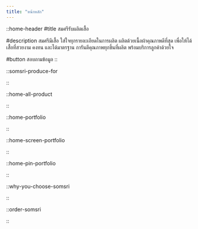 ```yaml
---
title: "หน้าหลัก"
---
```


::home-header
#title
สมศรีรับผลิตเสื้อ

#description
สมศรีมีเสื้อ ใส่ใจทุกรายละเอียดในการผลิต ผลิตด้วยเนื้อผ้าคุณภาพดีที่สุด เพื่อให้ได้เสื้อที่สวยงาม คงทน และได้มาตรฐาน การันตีคุณภาพทุกชิ้นที่ผลิต พร้อมบริการลูกค้าด้วยใจ

#button
สอบถามข้อมูล
::

::somsri-produce-for

::

::home-all-product

::

::home-portfolio

::

::home-screen-portfolio

::

::home-pin-portfolio

::

::why-you-choose-somsri

::

::order-somsri

::
